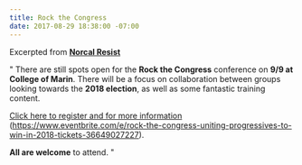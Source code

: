```yaml
---
title: Rock the Congress
date: 2017-08-29 18:38:00 -07:00
---
```


Excerpted from [**Norcal Resist**](https://www.facebook.com/NorCalResist/) 

"  There are still spots open for the **Rock the Congress** conference on **9/9 at College of Marin**. There will be a focus on collaboration between groups looking towards the **2018 election**, as well as some fantastic training content.

[Click here to register and for more information](https://www.eventbrite.com/e/rock-the-congress-uniting-progressives-to-win-in-2018-tickets-36649027227) (https://www.eventbrite.com/e/rock-the-congress-uniting-progressives-to-win-in-2018-tickets-36649027227).

**All are welcome** to attend.  "

